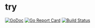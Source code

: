 # try

[![GoDoc](https://godoc.org/github.com/jimmysawczuk/try?status.svg)](https://godoc.org/github.com/jimmysawczuk/try) [![Go Report Card](https://goreportcard.com/badge/github.com/jimmysawczuk/try)](https://goreportcard.com/report/github.com/jimmysawczuk/try) [![Build Status](https://travis-ci.org/jimmysawczuk/try.svg?branch=master)](https://travis-ci.org/jimmysawczuk/try)
